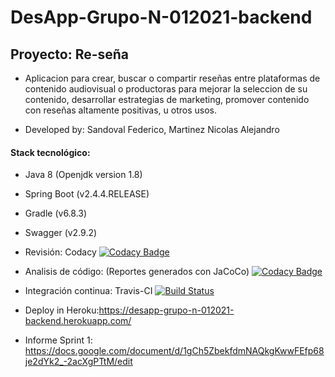 # DesApp-Grupo-N-012021-backend

## Proyecto: Re-seña

* Aplicacion para crear, buscar o compartir reseñas entre plataformas de contenido audiovisual o productoras para mejorar la seleccion de su contenido, desarrollar estrategias de marketing, promover contenido con reseñas altamente positivas, u otros usos. 

* Developed by: Sandoval Federico, Martinez Nicolas Alejandro


#### Stack tecnológico:

* Java 8 (Openjdk version 1.8)

* Spring Boot (v2.4.4.RELEASE)

* Gradle  (v6.8.3)

* Swagger (v2.9.2) 

* Revisión: Codacy  [![Codacy Badge](https://app.codacy.com/project/badge/Grade/5e5da223760d4e018b74dbde7a7e08db)](https://www.codacy.com/gh/nicolasmartinez0510/DesApp-Grupo-N-012021-backend/dashboard?utm_source=github.com&amp;utm_medium=referral&amp;utm_content=nicolasmartinez0510/DesApp-Grupo-N-012021-backend&amp;utm_campaign=Badge_Grade)

* Analisis de código: (Reportes generados con JaCoCo) [![Codacy Badge](https://app.codacy.com/project/badge/Coverage/5e5da223760d4e018b74dbde7a7e08db)](https://www.codacy.com/gh/nicolasmartinez0510/DesApp-Grupo-N-012021-backend/dashboard?utm_source=github.com&utm_medium=referral&utm_content=nicolasmartinez0510/DesApp-Grupo-N-012021-backend&utm_campaign=Badge_Coverage)


* Integración continua: Travis-CI [![Build Status](https://travis-ci.com/nicolasmartinez0510/DesApp-Grupo-N-012021-backend.svg?branch=main)](https://travis-ci.com/nicolasmartinez0510/DesApp-Grupo-N-012021-backend)

* Deploy in Heroku:https://desapp-grupo-n-012021-backend.herokuapp.com/

* Informe Sprint 1: https://docs.google.com/document/d/1gCh5ZbekfdmNAQkgKwwFEfp68je2dYk2_-2acXgPTtM/edit 
